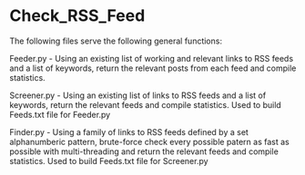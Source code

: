 # Check_RSS_Feed

The following files serve the following general functions:

Feeder.py - Using an existing list of working and relevant links to RSS feeds and a list of keywords, return the relevant posts from each feed and compile statistics.

Screener.py - Using an existing list of links to RSS feeds and a list of keywords, return the relevant feeds and compile statistics. Used to build Feeds.txt file for Feeder.py

Finder.py - Using a family of links to RSS feeds defined by a set alphanumberic pattern,  brute-force check every possible patern as fast as possible with multi-threading and return the relevant feeds and compile statistics. Used to build Feeds.txt file for Screener.py

